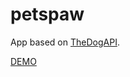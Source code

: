 # petspaw

App based on [TheDogAPI](https://thedogapi.com/).

[DEMO](https://petspaw.herokuapp.com/)
